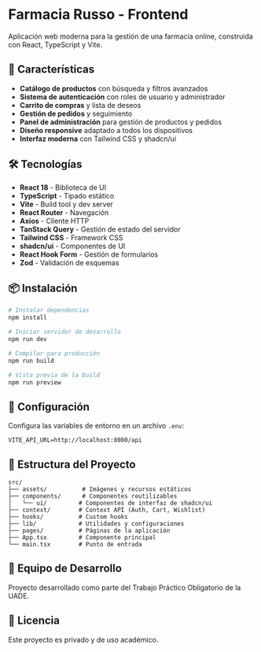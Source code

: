 # Farmacia Russo - Frontend

Aplicación web moderna para la gestión de una farmacia online, construida con React, TypeScript y Vite.

## 🚀 Características

- **Catálogo de productos** con búsqueda y filtros avanzados
- **Sistema de autenticación** con roles de usuario y administrador
- **Carrito de compras** y lista de deseos
- **Gestión de pedidos** y seguimiento
- **Panel de administración** para gestión de productos y pedidos
- **Diseño responsive** adaptado a todos los dispositivos
- **Interfaz moderna** con Tailwind CSS y shadcn/ui

## 🛠️ Tecnologías

- **React 18** - Biblioteca de UI
- **TypeScript** - Tipado estático
- **Vite** - Build tool y dev server
- **React Router** - Navegación
- **Axios** - Cliente HTTP
- **TanStack Query** - Gestión de estado del servidor
- **Tailwind CSS** - Framework CSS
- **shadcn/ui** - Componentes de UI
- **React Hook Form** - Gestión de formularios
- **Zod** - Validación de esquemas

## 📦 Instalación

```bash
# Instalar dependencias
npm install

# Iniciar servidor de desarrollo
npm run dev

# Compilar para producción
npm run build

# Vista previa de la build
npm run preview
```

## 🔧 Configuración

Configura las variables de entorno en un archivo `.env`:

```env
VITE_API_URL=http://localhost:8080/api
```

## 📁 Estructura del Proyecto

```
src/
├── assets/          # Imágenes y recursos estáticos
├── components/      # Componentes reutilizables
│   └── ui/         # Componentes de interfaz de shadcn/ui
├── context/        # Context API (Auth, Cart, Wishlist)
├── hooks/          # Custom hooks
├── lib/            # Utilidades y configuraciones
├── pages/          # Páginas de la aplicación
├── App.tsx         # Componente principal
└── main.tsx        # Punto de entrada
```

## 👥 Equipo de Desarrollo

Proyecto desarrollado como parte del Trabajo Práctico Obligatorio de la UADE.

## 📄 Licencia

Este proyecto es privado y de uso académico.
